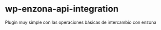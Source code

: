 # wp-enzona-api-integration
Plugin muy simple con las operaciones básicas de intercambio con enzona
